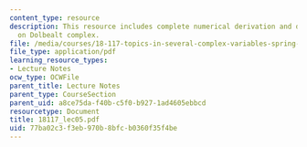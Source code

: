 ```yaml
---
content_type: resource
description: This resource includes complete numerical derivation and description
  on Dolbealt complex.
file: /media/courses/18-117-topics-in-several-complex-variables-spring-2005/77ba02c3f3eb970b8bfcb0360f35f4be_18117_lec05.pdf
file_type: application/pdf
learning_resource_types:
- Lecture Notes
ocw_type: OCWFile
parent_title: Lecture Notes
parent_type: CourseSection
parent_uid: a8ce75da-f40b-c5f0-b927-1ad4605ebbcd
resourcetype: Document
title: 18117_lec05.pdf
uid: 77ba02c3-f3eb-970b-8bfc-b0360f35f4be
---
```

